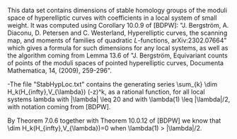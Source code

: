 This data set contains dimensions of stable homology groups of the moduli space of hyperelliptic
curves with coefficients in a local system of small weight. It was computed using Corollary 10.0.9
of [BDPW]: "J. Bergström, A. Diaconu, D. Petersen and C. Westerland, Hyperelliptic curves, the
scanning map, and moments of families of quadratic $L$-functions, arXiv:2302.07664"
which gives a formula for such dimensions for any local systems, as well as the algorithm coming
from Lemma 13.6 of "J. Bergström, Equivariant counts of points of the moduli spaces of pointed
hyperelliptic curves, Documenta Mathematica, 14, (2009), 259-296".

-The file "StabHypLoc.txt" contains the generating series \sum_{k} \dim H_k(H_{infty},V_{\lambda}) (-z)^k,
as a rational function, for all local systems lambda with |\lambda| \leq 20 and with \lambda(1) \leq |\lambda|/2,
with notation coming from [BDPW].

By Theorem 7.0.6 together with Theorem 10.0.12 of [BDPW] we know that \dim H_k(H_{infty},V_{\lambda})=0 when
\lambda(1) > |\lambda|/2. 
